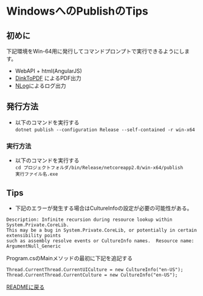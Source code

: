 # WindowsへのPublishのTips

## 初めに
下記環境をWin-64用に発行してコマンドプロンプトで実行できるようにします。
- WebAPI + html(AngularJS)
- [DinkToPDF](https://www.nuget.org/packages/DinkToPdf/) によるPDF出力
- [NLog](https://www.nuget.org/packages/NLog.Web.AspNetCore/4.5.0-rc2)によるログ出力

## 発行方法
- 以下のコマンドを実行する  
```dotnet publish --configuration Release --self-contained -r win-x64```

### 実行方法
- 以下のコマンドを実行する  
```cd プロジェクトフォルダ/bin/Release/netcoreapp2.0/win-x64/publish```  
```実行ファイル名.exe```

## Tips
- 下記のエラーが発生する場合はCultureInfoの設定が必要の可能性がある。  
```
Description: Infinite recursion during resource lookup within System.Private.CoreLib.  
This may be a bug in System.Private.CoreLib, or potentially in certain extensibility points 
such as assembly resolve events or CultureInfo names.  Resource name: ArgumentNull_Generic
```  
Program.csのMainメソッドの最初に下記を追記する  
``` Charp
Thread.CurrentThread.CurrentUICulture = new CultureInfo("en-US");
Thread.CurrentThread.CurrentCulture = new CultureInfo("en-US");
```

[READMEに戻る](README.md)